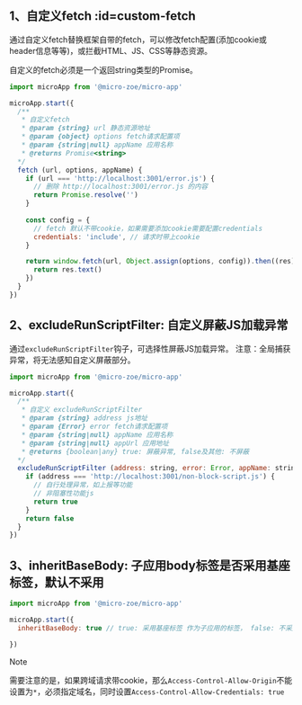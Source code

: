 ## 1、自定义fetch :id=custom-fetch
通过自定义fetch替换框架自带的fetch，可以修改fetch配置(添加cookie或header信息等等)，或拦截HTML、JS、CSS等静态资源。

自定义的fetch必须是一个返回string类型的Promise。

```js
import microApp from '@micro-zoe/micro-app'

microApp.start({
  /**
   * 自定义fetch
   * @param {string} url 静态资源地址
   * @param {object} options fetch请求配置项
   * @param {string|null} appName 应用名称
   * @returns Promise<string>
  */
  fetch (url, options, appName) {
    if (url === 'http://localhost:3001/error.js') {
      // 删除 http://localhost:3001/error.js 的内容
      return Promise.resolve('')
    }
    
    const config = {
      // fetch 默认不带cookie，如果需要添加cookie需要配置credentials
      credentials: 'include', // 请求时带上cookie
    }

    return window.fetch(url, Object.assign(options, config)).then((res) => {
      return res.text()
    })
  }
})
```

## 2、excludeRunScriptFilter: 自定义屏蔽JS加载异常 
通过`excludeRunScriptFilter`钩子，可选择性屏蔽JS加载异常。
注意：全局捕获异常，将无法感知自定义屏蔽部分。

```js
import microApp from '@micro-zoe/micro-app'

microApp.start({
  /**
   * 自定义 excludeRunScriptFilter
   * @param {string} address js地址
   * @param {Error} error fetch请求配置项
   * @param {string|null} appName 应用名称
   * @param {string|null} appUrl 应用地址
   * @returns {boolean|any} true: 屏蔽异常, false及其他: 不屏蔽
  */
  excludeRunScriptFilter (address: string, error: Error, appName: string, appUrl: string) {
    if (address === 'http://localhost:3001/non-block-script.js') {
      // 自行处理异常，如上报等功能
      // 非阻塞性功能js
      return true
    }
    return false
  }
})
```

## 3、inheritBaseBody: 子应用body标签是否采用基座标签，默认不采用
```js
import microApp from '@micro-zoe/micro-app'

microApp.start({
  inheritBaseBody: true // true: 采用基座标签 作为子应用的标签， false: 不采用

})
```



> [!NOTE]
> 需要注意的是，如果跨域请求带cookie，那么`Access-Control-Allow-Origin`不能设置为`*`，必须指定域名，同时设置`Access-Control-Allow-Credentials: true`
